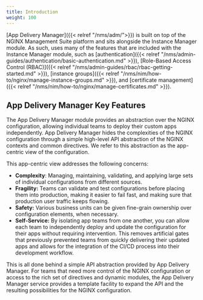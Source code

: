 ```yaml
---
title: Introduction
weight: 100
---
```


[App Delivery Manager]({{< relref "/nms/adm/">}}) is built on top of the NGINX Management Suite platform and sits alongside the Instance Manager module. As such, uses many of the features that are included with the Instance Manager module, such as [authentication]({{< relref "/nms/admin-guides/authentication/basic-authentication.md" >}}), [Role-Based Access Control (RBAC)]({{< relref "/nms/admin-guides/rbac/rbac-getting-started.md" >}}), [instance groups]({{< relref "/nms/nim/how-to/nginx/manage-instance-groups.md" >}}), and [certificate management]({{< relref "/nms/nim/how-to/nginx/manage-certificates.md" >}}).

## App Delivery Manager Key Features

The App Delivery Manager module provides an abstraction over the NGINX configuration, allowing individual teams to deploy their custom apps independently. App Delivery Manager hides the complexities of the NGINX configuration through a simple high-level API abstraction of the NGINX contexts and common directives. We refer to this abstraction as the app-centric view of the configuration.

This app-centric view addresses the following concerns:

* **Complexity**: Managing, maintaining, validating, and applying large sets of individual configurations from different sources.
* **Fragility:** Teams can validate and test configurations before placing them into production, making it easier to fail fast, and making sure that production user traffic keeps flowing.
* **Safety:** Various business units can be given fine-grain ownership over configuration elements, when necessary.
* **Self-Service:** By isolating app teams from one another, you can allow each team to independently deploy and update the configuration for their apps without requiring intervention. This removes artificial gates that previously prevented teams from quickly delivering their updated apps and allows for the integration of the CI/CD process into their development workflow.

This is all done behind a simple API abstraction provided by App Delivery Manager. For teams that need more control of the NGINX configuration or access to the rich set of directives and dynamic modules, the App Delivery Manager service provides a template facility to expand the API and the resulting possibilities for the NGINX configuration.